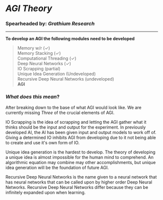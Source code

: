 # **_AGI Theory_**  
### Spearheaded by: **_Grathium Research_**
---

**To develop an AGI the following modules need to be developed**
> Memory w/r (✓)  
> Memory Stacking (✓)  
> Computational Threading (✓)  
> Deep Neural Networks (✓)  
> IO Scrapping (partial)  
> Unique Idea Generation (Undeveloped)  
> Recursive Deep Neural Networks (undeveloped)  
> **AGI**  
  
### _What does this mean_?
After breaking down to the base of what AGI would look like. We are currently missing _Three_ of the crucial elements of AGI.  
  
IO Scrapping is the idea of scrapping and letting the AGI gather what it thinks should be the input and output for the experiment. In previously developed AI, the AI has been given input and output models to work off of. Giving a determined IO inhibits AGI from developing due to it not being able to create and use it's own form of IO.  
  
Unique idea generation is the hardest to develop. The theory of developing a unique idea is almost impossible for the human mind to comprehend. An algorithmic equation may combine may other accomplishments, but unique idea generation will be the foundation of future AGI.
  
Recursive Deep Neural Networks is the name given to a neural network that has neural networks that can be called upon by higher order Deep Neural Networks. Recursive Deep Neural Networks differ because they can be infinitely expanded upon when learning.